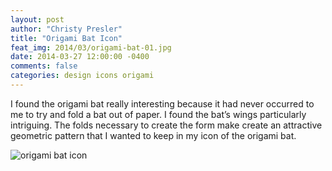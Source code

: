 ```yaml
---
layout: post
author: "Christy Presler"
title: "Origami Bat Icon"
feat_img: 2014/03/origami-bat-01.jpg
date: 2014-03-27 12:00:00 -0400
comments: false
categories: design icons origami
---
```

I found the origami bat really interesting because it had never occurred to me to try and fold a bat out of paper. I found the bat’s wings particularly intriguing. The folds necessary to create the form make create an attractive geometric pattern that I wanted to keep in my icon of the origami bat.

<div class="row">
    <div class="col-sm-6 col-sm-offset-3">
        <img src="{{ site.blog_img_url | prepend: site.url }}{{page.feat_img}}" alt="origami bat icon" />
    </div>
</div>